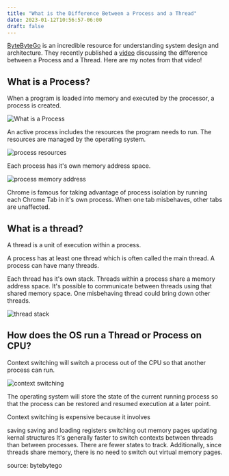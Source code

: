 ```yaml
---
title: "What is the Difference Between a Process and a Thread"
date: 2023-01-12T10:56:57-06:00
draft: false
---
```


[ByteByteGo] is an incredible resource for understanding system design and architecture. They recently published a [video](https://www.youtube.com/watch?v=4rLW7zg21gI) discussing the difference between a Process and a Thread. Here are my notes from that video!

## What is a Process?

When a program is loaded into memory and executed by the processor, a process is created.

![What is a Process](/images/process.png)

An active process includes the resources the program needs to run. The resources are managed by the operating system.

![process resources](/images/process_resources.png)

Each process has it's own memory address space.

![process memory address](/images/process_memory_address.png)

Chrome is famous for taking advantage of process isolation by running each Chrome Tab in it's own process. When one tab misbehaves, other tabs are unaffected.

## What is a thread?

A thread is a unit of execution within a process.

A process has at least one thread which is often called the main thread. A process can have many threads.

Each thread has it's own stack. Threads within a process share a memory address space. It's possible to communicate between threads using that shared memory space. One misbehaving thread could bring down other threads.

![thread stack](/images/thread_stack.png)

## How does the OS run a Thread or Process on CPU?

Context switching will switch a process out of the CPU so that another process can run.

![context switching](/images/context_switching.png)

The operating system will store the state of the current running process so that the process can be restored and resumed execution at a later point.

Context switching is expensive because it involves

 saving saving and loading registers
switching out memory pages
updating kernal structures
It's generally faster to switch contexts between threads than between processes. There are fewer states to track. Additionally, since threads share memory, there is no need to switch out virtual memory pages.

source: bytebytego

[ByteByteGo]:https://bytebytego.com/